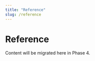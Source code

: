 ```yaml
---
title: "Reference"
slug: /reference
---
```


# Reference

Content will be migrated here in Phase 4.
